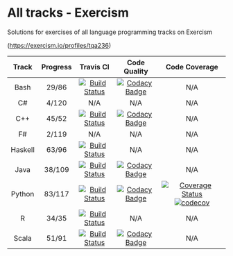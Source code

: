 # All tracks - Exercism

Solutions for exercises of all language programming tracks on Exercism

(<https://exercism.io/profiles/tqa236>)

|  Track  | Progress |                                                             Travis CI                                                             |                                                                                                                       Code Quality                                                                                                                      |                                                                                                                                                  Code Coverage                                                                                                                                                  |
| :-----: | :------: | :-------------------------------------------------------------------------------------------------------------------------------: | :-----------------------------------------------------------------------------------------------------------------------------------------------------------------------------------------------------------------------------------------------------: | :-------------------------------------------------------------------------------------------------------------------------------------------------------------------------------------------------------------------------------------------------------------------------------------------------------------: |
|   Bash  |   29/86  |    [![Build Status](https://travis-ci.com/tqa236/bash_exercism.svg?branch=master)](https://travis-ci.com/tqa236/bash_exercism)    |   [![Codacy Badge](https://api.codacy.com/project/badge/Grade/257e6ae1559f42a685611c83466e6426)](https://www.codacy.com/app/tqa236/bash_exercism?utm_source=github.com&utm_medium=referral&utm_content=tqa236/bash_exercism&utm_campaign=Badge_Grade)   |                                                                                                                                                       N/A                                                                                                                                                       |
|    C#   |   4/120  |                                                                N/A                                                                |                                                                                                                           N/A                                                                                                                           |                                                                                                                                                       N/A                                                                                                                                                       |
|   C++   |   45/52  |     [![Build Status](https://travis-ci.com/tqa236/cpp_exercism.svg?branch=master)](https://travis-ci.com/tqa236/cpp_exercism)     |    [![Codacy Badge](https://api.codacy.com/project/badge/Grade/61fd4c8fc29b4e62ad5ff19098e245fb)](https://www.codacy.com/app/tqa236/cpp_exercism?utm_source=github.com&utm_medium=referral&utm_content=tqa236/cpp_exercism&utm_campaign=Badge_Grade)    |                                                                                                                                                       N/A                                                                                                                                                       |
|    F#   |   2/119  |                                                                N/A                                                                |                                                                                                                           N/A                                                                                                                           |                                                                                                                                                       N/A                                                                                                                                                       |
| Haskell |   63/96  | [![Build Status](https://travis-ci.com/tqa236/haskell_exercism.svg?branch=master)](https://travis-ci.com/tqa236/haskell_exercism) |                                                                                                                           N/A                                                                                                                           |                                                                                                                                                       N/A                                                                                                                                                       |
|   Java  |  38/109  |    [![Build Status](https://travis-ci.com/tqa236/java_exercism.svg?branch=master)](https://travis-ci.com/tqa236/java_exercism)    |   [![Codacy Badge](https://api.codacy.com/project/badge/Grade/153098dd1d8c4570b08b69612b457f35)](https://www.codacy.com/app/tqa236/java_exercism?utm_source=github.com&utm_medium=referral&utm_content=tqa236/java_exercism&utm_campaign=Badge_Grade)   |                                                                                                                                                       N/A                                                                                                                                                       |
|  Python |  83/117  |  [![Build Status](https://travis-ci.com/tqa236/python_exercism.svg?branch=master)](https://travis-ci.com/tqa236/python_exercism)  | [![Codacy Badge](https://api.codacy.com/project/badge/Grade/8fd44be5d9984cb4b963b176a251494f)](https://www.codacy.com/app/tqa236/python_exercism?utm_source=github.com&utm_medium=referral&utm_content=tqa236/python_exercism&utm_campaign=Badge_Grade) | [![Coverage Status](https://coveralls.io/repos/github/tqa236/python_exercism/badge.svg?branch=master)](https://coveralls.io/github/tqa236/python_exercism?branch=master) [![codecov](https://codecov.io/gh/tqa236/python_exercism/branch/master/graph/badge.svg)](https://codecov.io/gh/tqa236/python_exercism) |
|    R    |   34/35  |       [![Build Status](https://travis-ci.com/tqa236/r_exercism.svg?branch=master)](https://travis-ci.com/tqa236/r_exercism)       |                                                                                                                           N/A                                                                                                                           |                                                                                                                                                       N/A                                                                                                                                                       |
|  Scala  |   51/91  |   [![Build Status](https://travis-ci.com/tqa236/scala_exercism.svg?branch=master)](https://travis-ci.com/tqa236/scala_exercism)   |  [![Codacy Badge](https://api.codacy.com/project/badge/Grade/06aa4545294745b28416e4b319ca6c77)](https://www.codacy.com/app/tqa236/scala_exercism?utm_source=github.com&utm_medium=referral&utm_content=tqa236/scala_exercism&utm_campaign=Badge_Grade)  |                                                                                                                                                       N/A                                                                                                                                                       |
